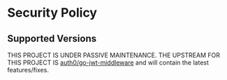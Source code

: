 # Security Policy

## Supported Versions

THIS PROJECT IS UNDER PASSIVE MAINTENANCE. THE UPSTREAM FOR THIS PROJECT IS [auth0/go-jwt-middleware](https://github.com/auth0/go-jwt-middleware) and will contain the latest features/fixes.
